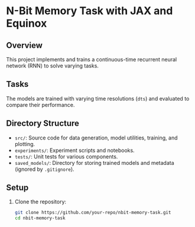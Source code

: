 # N-Bit Memory Task with JAX and Equinox

## Overview
This project implements and trains a continuous-time recurrent neural network (RNN) to solve varying tasks.

## Tasks
The models are trained with varying time resolutions (`dts`) and evaluated to compare their performance.

## Directory Structure
- `src/`: Source code for data generation, model utilities, training, and plotting.
- `experiments/`: Experiment scripts and notebooks.
- `tests/`: Unit tests for various components.
- `saved_models/`: Directory for storing trained models and metadata (ignored by `.gitignore`).

## Setup
1. Clone the repository:
   ```bash
   git clone https://github.com/your-repo/nbit-memory-task.git
   cd nbit-memory-task